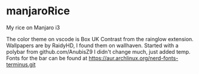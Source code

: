 # manjaroRice
My rice on Manjaro i3

The color theme on vscode is Box UK Contrast from the rainglow extension.
Wallpapers are by RaidyHD, I found them on wallhaven.
Started with a polybar from github.com/AnubisZ9 I didn't change much, just added temp.
Fonts for the bar can be found at https://aur.archlinux.org/nerd-fonts-terminus.git
